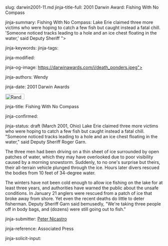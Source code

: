 slug: darwin2001-11.md
jinja-title-full: 2001 Darwin Award: Fishing With No Compass

jinja-summary: Fishing With No Compass: Lake Erie claimed three more victims who were hoping to catch a few fish but caught instead a fatal chill. 'Someone noticed tracks leading to a hole and an ice chest floating in the water,' said Deputy Sheriff ">

jinja-keywords:
jinja-tags:

jinja-modified:

jinja-og-image: https://darwinawards.com/i/death_ponders.jpeg">

jinja-authors: Wendy

jinja-date: 2001 Darwin Awards

<IMG src="/i/random.jpg" width="61" height="18" border="0" alt="Random"></A>


jinja-title: Fishing With No Compass


jinja-confirmed:

jinja-status: draft
(March 2001, Ohio) Lake Erie claimed three more victims who were hoping to catch a few fish but caught instead a fatal chill. "Someone noticed tracks leading to a hole and an ice chest floating in the water," said Deputy Sheriff Roger Garn.

The three men had been driving on a thin sheet of ice surrounded by open patches of water, which they may have overlooked due to poor visibility caused by a morning snowstorm. Suddenly, to no one's surprise but theirs, their all-terrain vehicle plunged through the ice. Hours later divers rescued the bodies from 10 feet of 34-degree water.

The winters have not been cold enough to allow ice fishing on the lake for at least three years, and authorities have warned the public about the unsafe conditions. In January 21 anglers were rescued from a patch of ice that broke away from shore. Yet even the recent deaths do little to deter fisherman. Deputy Sheriff Garn said bemusedly, "We're taking three people off in body bags, and (dozens) were still going out to fish."

<!-- Stanley Puster, 60, of Lakeville, and Howard Taylor, 73, and Robert Shammo, 65, both of Shreve -->
<P align=center>
<!--#include virtual="/inc/votebar_viewvoteonly" -->

jinja-submitter: <A href="mailto:REMOVE-nicastpj@yahoo.com">Peter Nicastro</A>

jinja-reference: Associated Press

jinja-solicit-input:



<!--#include file=nav_2001.html -->


